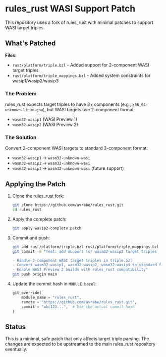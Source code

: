# rules_rust WASI Support Patch

This repository uses a fork of rules_rust with minimal patches to support WASI target triples.

## What's Patched

**Files**: 
- `rust/platform/triple.bzl` - Added support for 2-component WASI target triples
- `rust/platform/triple_mappings.bzl` - Added system constraints for wasip1/wasip2/wasip3

### The Problem
rules_rust expects target triples to have 3+ components (e.g., `x86_64-unknown-linux-gnu`), but WASI targets use 2-component format:
- `wasm32-wasip1` (WASI Preview 1)
- `wasm32-wasip2` (WASI Preview 2)

### The Solution
Convert 2-component WASI targets to standard 3-component format:
- `wasm32-wasip1` → `wasm32-unknown-wasi`  
- `wasm32-wasip2` → `wasm32-unknown-wasi`
- `wasm32-wasip3` → `wasm32-unknown-wasi` (future support)

## Applying the Patch

1. Clone the rules_rust fork:
   ```bash
   git clone https://github.com/avrabe/rules_rust.git
   cd rules_rust
   ```

2. Apply the complete patch:
   ```bash
   git apply wasip2-complete.patch
   ```

3. Commit and push:
   ```bash
   git add rust/platform/triple.bzl rust/platform/triple_mappings.bzl
   git commit -m "feat: add support for wasm32-wasip2 target triples

   - Handle 2-component WASI target triples in triple.bzl
   - Convert wasm32-wasip1, wasm32-wasip2, wasm32-wasip3 to standard format
   - Enable WASI Preview 2 builds with rules_rust compatibility"
   git push origin main
   ```

4. Update the commit hash in `MODULE.bazel`:
   ```python
   git_override(
       module_name = "rules_rust",
       remote = "https://github.com/avrabe/rules_rust.git", 
       commit = "abc123...",  # Use the actual commit hash
   )
   ```

## Status

This is a minimal, safe patch that only affects target triple parsing. The changes are expected to be upstreamed to the main rules_rust repository eventually.
